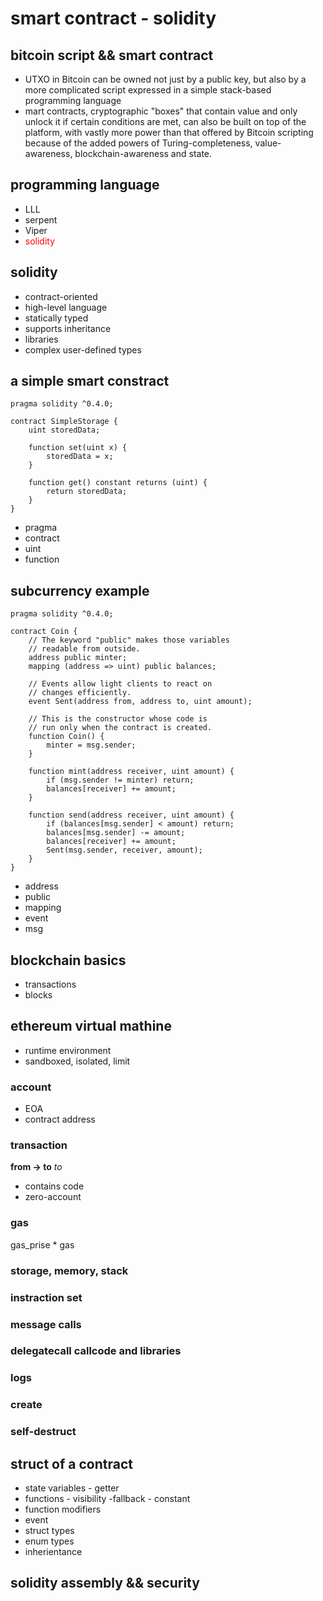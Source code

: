# smart contract - solidity
## bitcoin script && smart contract 
* UTXO in Bitcoin can be owned not just by a public key, but also by a more complicated script expressed in a simple stack-based programming language
* mart contracts, cryptographic "boxes" that contain value and only unlock it if certain conditions are met, can also be built on top of the platform, with vastly more power than that offered by Bitcoin scripting because of the added powers of Turing-completeness, value-awareness, blockchain-awareness and state.
## programming language
* LLL
* serpent
* Viper
* <font color=red>solidity</font>
## solidity
* contract-oriented
* high-level language
* statically typed
* supports inheritance
* libraries
* complex user-defined types
## a simple smart constract
```
pragma solidity ^0.4.0;

contract SimpleStorage {
    uint storedData;

    function set(uint x) {
        storedData = x;
    }

    function get() constant returns (uint) {
        return storedData;
    }
}
```
* pragma
* contract
* uint
* function
## subcurrency example
```
pragma solidity ^0.4.0;

contract Coin {
    // The keyword "public" makes those variables
    // readable from outside.
    address public minter;
    mapping (address => uint) public balances;

    // Events allow light clients to react on
    // changes efficiently.
    event Sent(address from, address to, uint amount);

    // This is the constructor whose code is
    // run only when the contract is created.
    function Coin() {
        minter = msg.sender;
    }

    function mint(address receiver, uint amount) {
        if (msg.sender != minter) return;
        balances[receiver] += amount;
    }

    function send(address receiver, uint amount) {
        if (balances[msg.sender] < amount) return;
        balances[msg.sender] -= amount;
        balances[receiver] += amount;
        Sent(msg.sender, receiver, amount);
    }
}
```
* address
* public
* mapping
* event
* msg
## blockchain basics
* transactions
* blocks
## ethereum virtual mathine
* runtime environment
* sandboxed, isolated, limit
### account
* EOA
* contract address
### transaction
**from -> to**
*to*
* contains code
* zero-account
### gas
gas_prise * gas
### storage, memory, stack
### instraction set
### message calls
### delegatecall callcode and libraries
### logs
### create
### self-destruct
## struct of a contract
* state variables - getter
* functions - visibility -fallback - constant
* function modifiers
* event
* struct types
* enum types
* inherientance
## solidity assembly && security

